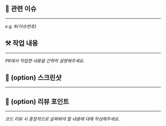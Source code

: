 ## 📎 관련 이슈

---
*e.g. #{이슈번호}*

## ⚒️ 작업 내용

---

*PR에서 작업한 내용을 간략히 설명해주세요.*

## 🌠 (option) 스크린샷

---

## 📍 (option) 리뷰 포인트

---
*코드 리뷰 시 중점적으로 살펴봐야 할 내용에 대해 작성해주세요.*

